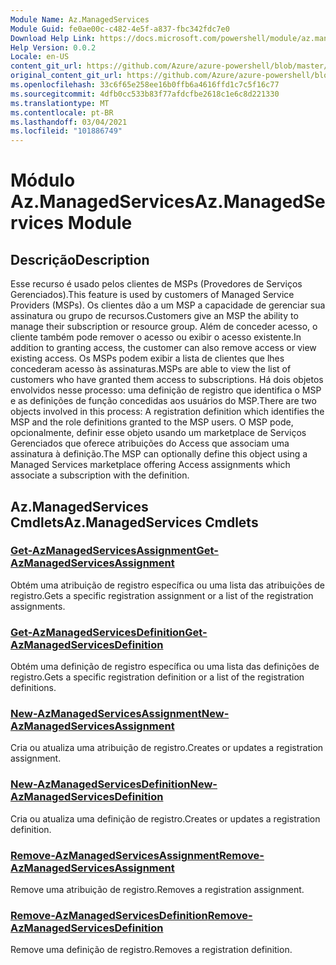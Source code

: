 ```yaml
---
Module Name: Az.ManagedServices
Module Guid: fe0ae00c-c482-4e5f-a837-fbc342fdc7e0
Download Help Link: https://docs.microsoft.com/powershell/module/az.managedservices
Help Version: 0.0.2
Locale: en-US
content_git_url: https://github.com/Azure/azure-powershell/blob/master/src/ManagedServices/ManagedServices/help/Az.ManagedServices.md
original_content_git_url: https://github.com/Azure/azure-powershell/blob/master/src/ManagedServices/ManagedServices/help/Az.ManagedServices.md
ms.openlocfilehash: 33c6f65e258ee16b0ffb6a4616ffd1c7c5f16c77
ms.sourcegitcommit: 4dfb0cc533b83f77afdcfbe2618c1e6c8d221330
ms.translationtype: MT
ms.contentlocale: pt-BR
ms.lasthandoff: 03/04/2021
ms.locfileid: "101886749"
---
```

# <span data-ttu-id="9c797-101">Módulo Az.ManagedServices</span><span class="sxs-lookup"><span data-stu-id="9c797-101">Az.ManagedServices Module</span></span>
## <span data-ttu-id="9c797-102">Descrição</span><span class="sxs-lookup"><span data-stu-id="9c797-102">Description</span></span>
<span data-ttu-id="9c797-103">Esse recurso é usado pelos clientes de MSPs (Provedores de Serviços Gerenciados).</span><span class="sxs-lookup"><span data-stu-id="9c797-103">This feature is used by customers of Managed Service Providers (MSPs).</span></span> <span data-ttu-id="9c797-104">Os clientes dão a um MSP a capacidade de gerenciar sua assinatura ou grupo de recursos.</span><span class="sxs-lookup"><span data-stu-id="9c797-104">Customers give an MSP the ability to manage their subscription or resource group.</span></span> <span data-ttu-id="9c797-105">Além de conceder acesso, o cliente também pode remover o acesso ou exibir o acesso existente.</span><span class="sxs-lookup"><span data-stu-id="9c797-105">In addition to granting access, the customer can also remove access or view existing access.</span></span> <span data-ttu-id="9c797-106">Os MSPs podem exibir a lista de clientes que lhes concederam acesso às assinaturas.</span><span class="sxs-lookup"><span data-stu-id="9c797-106">MSPs are able to view the list of customers who have granted them access to subscriptions.</span></span> <span data-ttu-id="9c797-107">Há dois objetos envolvidos nesse processo: uma definição de registro que identifica o MSP e as definições de função concedidas aos usuários do MSP.</span><span class="sxs-lookup"><span data-stu-id="9c797-107">There are two objects involved in this process: A registration definition which identifies the MSP and the role definitions granted to the MSP users.</span></span> <span data-ttu-id="9c797-108">O MSP pode, opcionalmente, definir esse objeto usando um marketplace de Serviços Gerenciados que oferece atribuições do Access que associam uma assinatura à definição.</span><span class="sxs-lookup"><span data-stu-id="9c797-108">The MSP can optionally define this object using a Managed Services marketplace offering Access assignments which associate a subscription with the definition.</span></span>

## <span data-ttu-id="9c797-109">Az.ManagedServices Cmdlets</span><span class="sxs-lookup"><span data-stu-id="9c797-109">Az.ManagedServices Cmdlets</span></span>
### [<span data-ttu-id="9c797-110">Get-AzManagedServicesAssignment</span><span class="sxs-lookup"><span data-stu-id="9c797-110">Get-AzManagedServicesAssignment</span></span>](Get-AzManagedServicesAssignment.md)
<span data-ttu-id="9c797-111">Obtém uma atribuição de registro específica ou uma lista das atribuições de registro.</span><span class="sxs-lookup"><span data-stu-id="9c797-111">Gets a specific registration assignment or a list of the registration assignments.</span></span>

### [<span data-ttu-id="9c797-112">Get-AzManagedServicesDefinition</span><span class="sxs-lookup"><span data-stu-id="9c797-112">Get-AzManagedServicesDefinition</span></span>](Get-AzManagedServicesDefinition.md)
<span data-ttu-id="9c797-113">Obtém uma definição de registro específica ou uma lista das definições de registro.</span><span class="sxs-lookup"><span data-stu-id="9c797-113">Gets a specific registration definition or a list of the registration definitions.</span></span>

### [<span data-ttu-id="9c797-114">New-AzManagedServicesAssignment</span><span class="sxs-lookup"><span data-stu-id="9c797-114">New-AzManagedServicesAssignment</span></span>](New-AzManagedServicesAssignment.md)
<span data-ttu-id="9c797-115">Cria ou atualiza uma atribuição de registro.</span><span class="sxs-lookup"><span data-stu-id="9c797-115">Creates or updates a registration assignment.</span></span>

### [<span data-ttu-id="9c797-116">New-AzManagedServicesDefinition</span><span class="sxs-lookup"><span data-stu-id="9c797-116">New-AzManagedServicesDefinition</span></span>](New-AzManagedServicesDefinition.md)
<span data-ttu-id="9c797-117">Cria ou atualiza uma definição de registro.</span><span class="sxs-lookup"><span data-stu-id="9c797-117">Creates or updates a registration definition.</span></span>

### [<span data-ttu-id="9c797-118">Remove-AzManagedServicesAssignment</span><span class="sxs-lookup"><span data-stu-id="9c797-118">Remove-AzManagedServicesAssignment</span></span>](Remove-AzManagedServicesAssignment.md)
<span data-ttu-id="9c797-119">Remove uma atribuição de registro.</span><span class="sxs-lookup"><span data-stu-id="9c797-119">Removes a registration assignment.</span></span>

### [<span data-ttu-id="9c797-120">Remove-AzManagedServicesDefinition</span><span class="sxs-lookup"><span data-stu-id="9c797-120">Remove-AzManagedServicesDefinition</span></span>](Remove-AzManagedServicesDefinition.md)
<span data-ttu-id="9c797-121">Remove uma definição de registro.</span><span class="sxs-lookup"><span data-stu-id="9c797-121">Removes a registration definition.</span></span>
